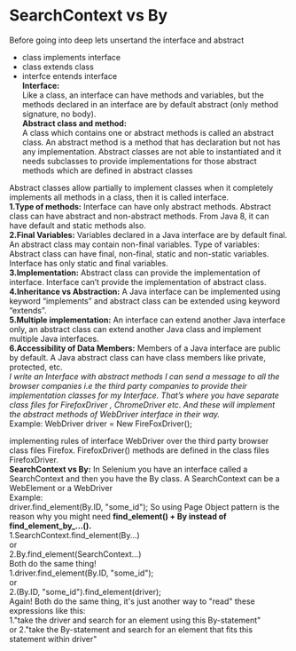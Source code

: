 # SearchContext vs By
Before going into deep lets unsertand the interface and abstract
- class implements interface
- class extends class
- interfce entends interface <br>
**Interface:** <br>
Like a class, an interface can have methods and variables, but the methods declared in an interface are by default abstract (only method signature, no body). <br>
**Abstract class and method:**<br>
A class which contains one or abstract methods is called an abstract class. An abstract method is a method that has declaration but not has any implementation. Abstract classes are not able to instantiated and it needs subclasses to provide implementations for those abstract methods which are defined in abstract classes<br>

Abstract classes allow partially to implement classes when it completely implements all methods in a class, then it is called interface.<br>  **1.Type of methods:** Interface can have only abstract methods. Abstract class can have abstract and non-abstract methods. From Java 8, it can have default and static methods also.  
**2.Final Variables:** Variables declared in a Java interface are by default final. An abstract class may contain non-final variables.
Type of variables: Abstract class can have final, non-final, static and non-static variables. Interface has only static and final variables.  
**3.Implementation:** Abstract class can provide the implementation of interface. Interface can’t provide the implementation of abstract class.  
**4.Inheritance vs Abstraction:** A Java interface can be implemented using keyword “implements” and abstract class can be extended using keyword “extends”.  
**5.Multiple implementation:** An interface can extend another Java interface only, an abstract class can extend another Java class and implement multiple Java interfaces.  
**6.Accessibility of Data Members:** Members of a Java interface are public by default. A Java abstract class can have class members like private, protected, etc.  
*I write an Interface with abstract methods I can send a message to all the browser companies i.e the third party companies to provide their implementation classes for my Interface. That’s where you have separate class files for FirefoxDriver , ChromeDriver etc. And these will implement the abstract methods of WebDriver interface in their way.*     
Example:
WebDriver driver = New FireFoxDriver();
  
implementing rules of interface WebDriver over the third party browser class files Firefox. FirefoxDriver() methods are defined in the class files FirefoxDriver.    
**SearchContext vs By:**
In Selenium you have an interface called a SearchContext and then you have the By class.
A SearchContext can be a WebElement or a WebDriver  
Example:  
driver.find_element(By.ID, "some_id");
So using Page Object pattern is the reason why you might need **find_element() + By instead of find_element_by_...().**  <br> 
1.SearchContext.find_element(By...)  
or  
2.By.find_element(SearchContext...)  
Both do the same thing!  
1.driver.find_element(By.ID, "some_id");  
or  
2.(By.ID, "some_id").find_element(driver);  
Again! Both do the same thing, it's just another way to "read" these expressions like this:  
1."take the driver and search for an element using this By-statement"  
or
2."take the By-statement and search for an element that fits this statement within driver"  

